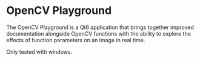 # OpenCV Playground
The OpenCV Playground is a Qt6 application that brings together improved documentation alongside OpenCV functions with the ability to explore the effects of function parameters on an image in real time.

Only tested with windows.

